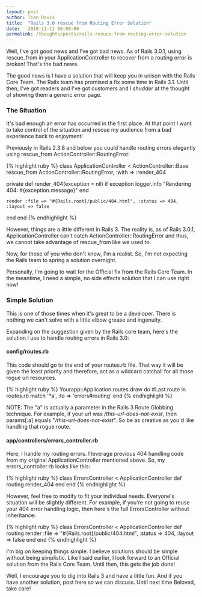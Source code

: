 ```yaml
---
layout: post
author: Tian Davis
title:  "Rails 3.0 rescue from Routing Error Solution"
date:   2010-11-11 00:00:00
permalink: /thoughts/posts/rails-resuce-from-routing-error-solution
---
```


Well, I've got good news and I've got bad news. As of Rails 3.0.1, using rescue_from in your ApplicationController to recover from a routing error is broken! That's the bad news.

The good news is I have a solution that will keep you in unison with the Rails Core Team. The Rails team has promised a fix some time in Rails 3.1. Until then, I've got readers and I've got customers and I *shudder* at the thought of showing them a generic error page.

### The Situation

It's bad enough an error has occurred in the first place. At that point I want to take control of the situation and rescue my audience from a bad experience back to enjoyment!

Previously in Rails 2.3.8 and below you could handle routing errors elegantly using rescue_from ActionController::RoutingError:

{% highlight ruby %}
class ApplicationController < ActionController::Base
  rescue_from ActionController::RoutingError, :with => :render_404

  private
  def render_404(exception = nil)
    if exception
        logger.info "Rendering 404: #{exception.message}"
    end

    render :file => "#{Rails.root}/public/404.html", :status => 404, :layout => false
  end
end
{% endhighlight %}

However, things are a little different in Rails 3. The reality is, as of Rails 3.0.1, ApplicationController can't catch ActionController::RoutingError and thus, we cannot take advantage of rescue_from like we used to.

Now, for those of you who don't know, I'm a realist. So, I'm not expecting the Rails team to spring a solution overnight.

Personally, I'm going to wait for the Official fix from the Rails Core Team. In the meantime, I need a simple, no side effects solution that I can use right now!

### Simple Solution

This is one of those times when it's great to be a developer. There is nothing we can't solve with a little elbow grease and ingenuity.

Expanding on the suggestion given by the Rails core team, here's the solution I use to handle routing errors in Rails 3.0:

#### config/routes.rb

This code should go to the end of your routes.rb file. That way it will be given the least priority and therefore, act as a wildcard catchall for all those rogue url resources.

{% highlight ruby %}
Yourapp::Application.routes.draw do
  #Last route in routes.rb
  match '*a', :to => 'errors#routing'
end
{% endhighlight %}

NOTE: The "a" is actually a parameter in the Rails 3 Route Globbing technique. For example, if your url was */this-url-does-not-exist*, then params[:a] equals "*/this-url-does-not-exist*". So be as creative as you'd like handling that rogue route.

#### app/controllers/errors_controller.rb
Here, I handle my routing errors. I leverage previous 404 handling code from my original ApplicationController mentioned above. So, my errors_controller.rb looks like this:

{% highlight ruby %}
class ErrorsController < ApplicationController
  def routing
    render_404
  end
end
{% endhighlight %}

However, feel free to modify to fit your individual needs. Everyone's situation will be slightly different. For example, if you're not going to reuse your 404 error handling logic, then here's the full ErrorsController without inheritance:

{% highlight ruby %}
class ErrorsController < ApplicationController
  def routing
   render :file => "#{Rails.root}/public/404.html", :status => 404, :layout => false
  end
end
{% endhighlight %}

I'm big on keeping things simple. I believe solutions should be simple without being simplistic. Like I said earlier, I look forward to an Official solution from the Rails Core Team. Until then, this gets the job done!

Well, I encourage you to dig into Rails 3 and have a little fun. And if you have another solution, post here so we can discuss. Until next time Beloved, take care!

